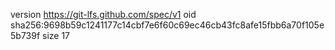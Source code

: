version https://git-lfs.github.com/spec/v1
oid sha256:9698b59c1241177c14cbf7e6f60c69ec46cb43fc8afe15fbb6a70f105e5b739f
size 17
